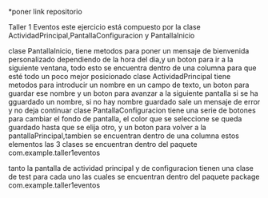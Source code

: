 *poner link repositorio

Taller 1 Eventos
este ejercicio está compuesto por la clase ActividadPrincipal,PantallaConfiguracion y PantallaInicio

clase PantallaInicio, tiene metodos para poner un mensaje de bienvenida personalizado dependiendo de la hora del dia,y un boton para ir a la siguiente ventana, todo esto se encuentra dentro de una columna para que esté todo un poco mejor posicionado
clase ActividadPrincipal tiene metodos para introducir un nombre en un campo de texto, un boton para guardar ese nombre y un boton para avanzar a la siguiente pantalla si se ha gguardado un nombre, si no hay nombre guardado sale un mensaje de error y no deja continuar
clase PantallaConfiguracion tiene una serie de botones para cambiar el fondo de pantalla, el color que se seleccione se queda guardado hasta que se elija otro, y un boton para volver a la pantallaPrincipal,tambien se encuentran dentro de una columna estos elementos
las 3 clases se encuentran dentro del paquete
com.example.taller1eventos

tanto la pantalla de actividad principal y de configuracion tienen una clase de test para cada uno las cuales se encuentran dentro del paquete
package com.example.taller1eventos
